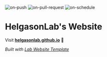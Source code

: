 
  ![on-push](../../actions/workflows/on-push.yaml/badge.svg)
  ![on-pull-request](../../actions/workflows/on-pull-request.yaml/badge.svg)
  ![on-schedule](../../actions/workflows/on-schedule.yaml/badge.svg)

  # HelgasonLab's Website

  Visit **[helgasonlab.github.io](https://helgasonlab.github.io)** 🚀

  _Built with [Lab Website Template](https://greene-lab.gitbook.io/lab-website-template-docs)_

